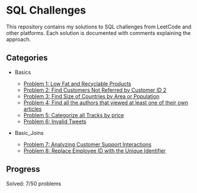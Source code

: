 # SQL Challenges

This repository contains my solutions to SQL challenges from LeetCode and other platforms. Each solution is documented with comments explaining the approach.

## Categories
- Basics
  - [Problem 1: Low Fat and Recyclable Products](Basics/LowFatAndRecyclable.sql)
  - [Problem 2: Find Customers Not Referred by Customer ID 2](Basics/FindCustomerReferee.sql)
  - [Problem 3: Find Size of Countries by Area or Population](Basics/BigCountries.sql)
  - [Problem 4: Find all the authors that viewed at least one of their own articles](Basics/ArticleViews.sql)
  - [Problem 5: Categorize all Tracks by price](CategorizeTracksbyPrice.sql)
  - [Problem 6: Invalid Tweets](InvalidTweets.sql)

- Basic_Joins
  - [Problem 7: Analyzing Customer Support Interactions](Basic_Joins/AnalyzingCustomerSupportInteractions.sql)
  - [Problem 8: Replace Employee ID with the Unique Identifier]()

## Progress
Solved: 7/50 problems
